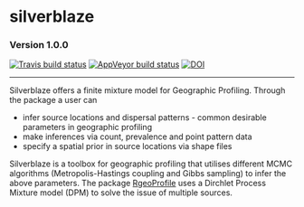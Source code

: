 # silverblaze
### Version 1.0.0
[![Travis build status](https://travis-ci.org/Michael-Stevens-27/silverblaze.svg?branch=master)](https://travis-ci.org/Michael-Stevens-27/silverblaze)
[![AppVeyor build status](https://ci.appveyor.com/api/projects/status/github/Michael-Stevens-27/silverblaze?branch=master&svg=true)](https://ci.appveyor.com/project/Michael-Stevens-27/silverblaze)
[![DOI](https://zenodo.org/badge/127313359.svg)](https://zenodo.org/badge/latestdoi/127313359)

--------------------------------------------------------------------------------------------------------------------------------

Silverblaze offers a finite mixture model for Geographic Profiling. Through the package a user can 

* infer source locations and dispersal patterns - common desirable parameters in geographic profiling
* make inferences via count,  prevalence and point pattern data   
* specify a spatial prior in source locations via shape files

Silverblaze is a toolbox for geographic profiling that utilises different MCMC algorithms (Metropolis-Hastings coupling and Gibbs sampling) to infer the above parameters. The package [RgeoProfile](https://github.com/bobverity/Rgeoprofile) uses a Dirchlet Process Mixture model (DPM) to solve the issue of multiple sources.           
